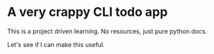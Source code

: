 # A very crappy CLI todo app

This is a project driven learning. No resources, just pure python docs. 

Let's see if I can make this useful.